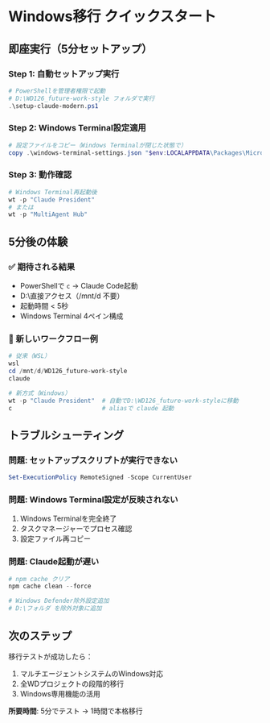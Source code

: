 # Windows移行 クイックスタート

## 即座実行（5分セットアップ）

### Step 1: 自動セットアップ実行
```powershell
# PowerShellを管理者権限で起動
# D:\WD126_future-work-style フォルダで実行
.\setup-claude-modern.ps1
```

### Step 2: Windows Terminal設定適用
```powershell
# 設定ファイルをコピー（Windows Terminalが閉じた状態で）
copy .\windows-terminal-settings.json "$env:LOCALAPPDATA\Packages\Microsoft.WindowsTerminal_8wekyb3d8bbwe\LocalState\settings.json"
```

### Step 3: 動作確認
```powershell
# Windows Terminal再起動後
wt -p "Claude President"
# または
wt -p "MultiAgent Hub"
```

## 5分後の体験

### ✅ 期待される結果
- PowerShellで `c` → Claude Code起動
- D:\直接アクセス（/mnt/d 不要）
- 起動時間 < 5秒
- Windows Terminal 4ペイン構成

### 🎯 新しいワークフロー例
```powershell
# 従来（WSL）
wsl
cd /mnt/d/WD126_future-work-style  
claude

# 新方式（Windows）
wt -p "Claude President"  # 自動でD:\WD126_future-work-styleに移動
c                         # aliasで claude 起動
```

## トラブルシューティング

### 問題: セットアップスクリプトが実行できない
```powershell
Set-ExecutionPolicy RemoteSigned -Scope CurrentUser
```

### 問題: Windows Terminal設定が反映されない
1. Windows Terminalを完全終了
2. タスクマネージャーでプロセス確認
3. 設定ファイル再コピー

### 問題: Claude起動が遅い
```powershell
# npm cache クリア
npm cache clean --force

# Windows Defender除外設定追加
# D:\フォルダ を除外対象に追加
```

## 次のステップ

移行テストが成功したら：
1. マルチエージェントシステムのWindows対応
2. 全WDプロジェクトの段階的移行
3. Windows専用機能の活用

**所要時間**: 5分でテスト → 1時間で本格移行